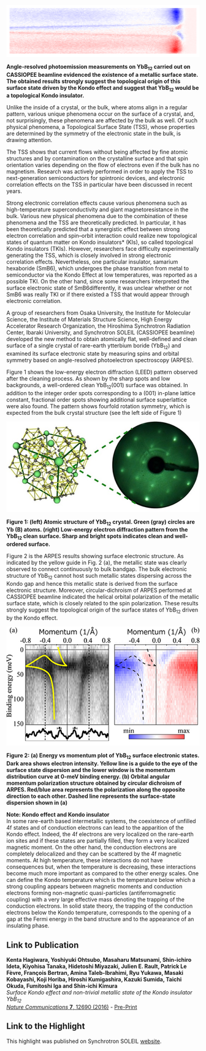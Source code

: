 ![header](00_YB12_header.png)

**Angle-resolved photoemission measurements on YbB<sub>12</sub> carried out on CASSIOPEE beamline evidenced the existence of a metallic surface state. The obtained results strongly suggest the topological origin of this surface state driven by the Kondo effect and suggest that YbB<sub>12</sub> would be a topological Kondo insulator.**  

Unlike the inside of a crystal, or the bulk, where atoms align in a regular pattern, various unique phenomena occur on the surface of a crystal, and, not surprisingly, these phenomena are affected by the bulk as well. Of such physical phenomena, a Topological Surface State (TSS), whose properties are determined by the symmetry of the electronic state in the bulk, is drawing attention.

The TSS shows that current flows without being affected by fine atomic structures and by contamination on the crystalline surface and that spin orientation varies depending on the flow of electrons even if the bulk has no magnetism. Research was actively performed in order to apply the TSS to next-generation semiconductors for spintronic devices, and electronic correlation effects on the TSS in particular have been discussed in recent years.

Strong electronic correlation effects cause various phenomena such as high-temperature superconductivity and giant magnetoresistance in the bulk. Various new physical phenomena due to the combination of these phenomena and the TSS are theoretically predicted. In particular, it has been theoretically predicted that a synergistic effect between strong electron correlation and spin–orbit interaction could realize new topological states of quantum matter on Kondo insulators* (KIs), so called topological Kondo insulators (TKIs). However, researchers face difficulty experimentally generating the TSS, which is closely involved in strong electronic correlation effects. Nevertheless, one particular insulator, samarium hexaboride (SmB6), which undergoes the phase transition from metal to semiconductor via the Kondo Effect at low temperatures, was reported as a possible TKI. On the other hand, since some researchers interpreted the surface electronic state of SmB6differently, it was unclear whether or not SmB6 was really TKI or if there existed a TSS that would appear through electronic correlation.

A group of researchers from Osaka University, the Institute for Molecular Science, the Institute of Materials Structure Science, High Energy Accelerator Research Organization, the Hiroshima Synchrotron Radiation Center, Ibaraki University, and Synchrotron SOLEIL (CASSIOPEE beamline) developed the new method to obtain atomically flat, well-defined and clean surface of a single crystal of rare-earth ytterbium boride (YbB<sub>12</sub>) and examined its surface electronic state by measuring spins and orbital symmetry based on angle-resolved photoelectron spectroscopy (ARPES).

Figure 1 shows the low-energy electron diffraction (LEED) pattern observed after the cleaning process. As shown by the sharp spots and low backgrounds, a well-ordered clean YbB<sub>12</sub>(001) surface was obtained. In addition to the integer order spots corresponding to a (001) in-plane lattice constant, fractional order spots showing additional surface superlattice were also found. The pattern shows fourfold rotation symmetry, which is expected from the bulk crystal structure (see the left side of Figure 1)

![Figure 1](01_YbB12_fig1.jpg)

__Figure 1: (left) Atomic structure of YbB<sub>12</sub> crystal. Green (gray) circles are Yb (B) atoms. (right) Low-energy electron diffraction pattern from the YbB<sub>12</sub> clean surface. Sharp and bright spots indicates clean and well-ordered surface.__

Figure 2 is the ARPES results showing surface electronic structure. As indicated by the yellow guide in Fig. 2 (a), the metallic state was clearly observed to connect continuously to bulk bandgap. The bulk electronic structure of YbB<sub>12</sub> cannot host such metallic states dispersing across the Kondo gap and hence this metallic state is derived from the surface electronic structure. Moreover, circular-dichroism of ARPES performed at CASSIOPEE beamline indicated the helical orbital polarization of the metallic surface state, which is closely related to the spin polarization. These results strongly suggest the topological origin of the surface states of YbB<sub>12</sub> driven by the Kondo effect.


![Figure 2](02_YbB12_fig2.jpg)

__Figure 2: (a) Energy vs momentum plot of YbB<sub>12</sub> surface electronic states. Dark area shows electron intensity. Yellow line is a guide to the eye of the surface state dispersion and the lower window is the momentum distribution curve at 0-meV binding energy. (b) Orbital angular momentum polarization structure obtained by circular dichroism of ARPES. Red/blue area represents the polarization along the opposite direction to each other. Dashed line represents the surface-state dispersion shown in (a)__

**Note: Kondo effect and Kondo insulator**  
In some rare-earth based intermetallic systems, the coexistence of unfilled 4f states and of conduction electrons can lead to the apparition of the Kondo effect. Indeed, the 4f electrons are very localized on the rare-earth ion sites and if these states are partially filled, they form a very localized magnetic moment. On the other hand, the conduction electrons are completely delocalized and they can be scattered by the 4f magnetic moments. At high temperature, these interactions do not have consequences but, when the temperature is decreasing, these interactions become much more important as compared to the other energy scales. One can define the Kondo temperature which is the temperature below which a strong coupling appears between magnetic moments and conduction electrons forming non-magnetic quasi-particles (antiferromagnetic coupling) with a very large effective mass denoting the trapping of the conduction electrons. In solid state theory, the trapping of the conduction electrons below the Kondo temperature, corresponds to the opening of a gap at the Fermi energy in the band structure and to the appearance of an insulating phase.

Link to Publication
---

__Kenta Hagiwara, Yoshiyuki Ohtsubo, Masaharu Matsunami, Shin-ichiro Ideta, Kiyohisa Tanaka, Hidetoshi Miyazaki, Julien E. Rault, Patrick Le Fèvre, François Bertran, Amina Taleb-Ibrahimi, Ryu Yukawa, Masaki Kobayashi, Koji Horiba, Hiroshi Kumigashira, Kazuki Sumida, Taichi Okuda, Fumitoshi Iga and Shin-ichi Kimura__  
*Surface Kondo effect and non-trivial metallic state of the Kondo insulator YbB<sub>12</sub>*  
[*Nature Communications* **7**, 12690 (2016)](http://www.nature.com/ncomms/2016/160831/ncomms12690/full/ncomms12690.html) - [Pre-Print](https://arxiv.org/abs/1602.08173)

Link to the Highlight
---

This highlight was published on Synchrotron SOLEIL [website](https://www.synchrotron-soleil.fr/en/news/ybb12-new-topological-kondo-insulator).
